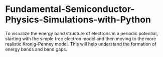 # Fundamental-Semiconductor-Physics-Simulations-with-Python
To visualize the energy band structure of electrons in a periodic potential, starting with the simple free electron model and then moving to the more realistic Kronig-Penney model. This will help understand the formation of energy bands and band gaps.
